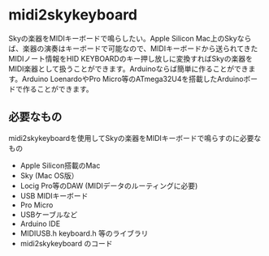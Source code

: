 # midi2skykeyboard

Skyの楽器をMIDIキーボードで鳴らしたい。Apple Silicon Mac上のSkyならば、楽器の演奏はキーボードで可能なので、MIDIキーボードから送られてきたMIDIノート情報をHID KEYBOARDのキー押し放しに変換すればSkyの楽器をMIDI楽器として扱うことができます。Arduinoならば簡単に作ることができます。Arduino LoenardoやPro Micro等のATmega32U4を搭載したArduinoボードで作ることができます。

## 必要なもの

midi2skykeyboardを使用してSkyの楽器をMIDIキーボードで鳴らすのに必要なもの

- Apple Silicon搭載のMac
- Sky (Mac OS版）
- Locig Pro等のDAW (MIDIデータのルーティングに必要)
- USB MIDIキーボード
- Pro Micro
- USBケーブルなど
- Arduino IDE
- MIDIUSB.h keyboard.h 等のライブラリ
- midi2skykeyboard のコード
